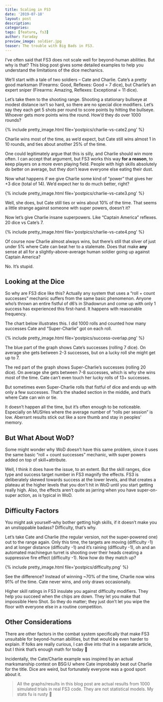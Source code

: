 ```yaml
---
title: Scaling in FS3
date: '2019-07-18'
layout: post
description:
categories:
tags: [feature, fs3]
author: Faraday
preview_image: soldier.jpg
teaser: The trouble with Big Bads in FS3.
---
```


I’ve often said that FS3 does not scale well for beyond-human abilities. But why is that? This blog post gives some detailed examples to help you understand the limitations of the dice mechanics.

We’ll start with a tale of two soldiers – Cate and Charlie. Cate’s a pretty good marksman (Firearms: Good, Reflexes: Good = 7 dice), but Charlie’s an expert sniper (Firearms: Amazing, Reflexes: Exceptional = 11 dice).

Let’s take them to the shooting range. Shooting a stationary bullseye at modest distance isn’t so hard, so there are no special dice modifiers.  Let’s say they each get 5 shots per round to score points by hitting the bullseye.  Whoever gets more points wins the round.  How’d they do over 1000 rounds?

{% include pretty_image.html file='postpics/charlie-vs-cate2.png' %}
 

Charlie wins most of the time, as we’d expect, but Cate still wins almost 1 in 10 rounds, and ties about another 25% of the time.

One could legitimately argue that this is silly, and Charlie should win more often.  I can accept that argument, but FS3 works this way **for a reason**, to keep players on a more even playing field.  People with high skills absolutely do better on average, but they don’t leave everyone else eating their dust.

Now what happens if we give Charlie some kind of “power” that gives her +3 dice (total of 14).  We’d expect her to do much better, right?

{% include pretty_image.html file='postpics/charlie-vs-cate3.png' %}

Well, she does, but Cate still ties or wins about 10% of the time.  That seems a little strange against someone with super powers, doesn’t it?

Now let’s give Charlie insane superpowers.  Like “Captain America” reflexes.  20 dice vs Cate’s 7.

{% include pretty_image.html file='postpics/charlie-vs-cate4.png' %}

Of course now Charlie almost always wins, but there’s still that sliver of just under 5% where Cate can beat her to a stalemate.  Does that make **any** sense at all for a slightly-above-average human soldier going up against Captain America?

No.  It’s stupid.

## Looking at the Dice

So why are FS3 dice like this?   Actually any system that uses a “roll + count successes” mechanic suffers from the same basic phenomenon.  Anyone who’s thrown an entire fistful of d6’s in Shadowrun and come up with only 1 success has experienced this first-hand.  It happens with reasonable frequency.

The chart below illustrates this.  I did 1000 rolls and counted how many successes Cate and “Super-Charlie” got on each roll.

{% include pretty_image.html file='postpics/success-overlap.png' %}

The blue part of the graph shows Cate’s successes (rolling 7 dice).  On average she gets between 2-3 successes, but on a lucky roll she might get up to 7.

The red part of the graph shows Super-Charlie’s successes (rolling 20 dice).  On average she gets between 7-8 successes, which is why she wins most of the time.  Cate can’t even touch her lucky rolls of 13+ successes.

But sometimes even Super-Charlie rolls that fistful of dice and ends up with only a few successes.  That’s the shaded section in the middle, and that’s where Cate can win or tie.

It doesn’t happen all the time, but it’s often enough to be noticeable.  Especially on MUSHes where the average number of “rolls per session” is low.  Aberrant results stick out like a sore thumb and stay in peoples’ memory.

## But What About WoD?

Some might wonder why WoD doesn’t have this same problem, since it uses the same basic “roll + count successes” mechanic, with super powers added on top of skill+attribute.

Well, I think it does have the issue, to an extent.   But the skill ranges, dice type and success target number in FS3 magnify the effects.  FS3 is deliberately skewed towards success at the lower levels, and that creates a plateau at the higher levels that you don’t hit in WoD until you start getting really high.  Also, the effects aren’t quite as jarring when you have super-on-super action, as is typical in WoD.

## Difficulty Factors

You might ask yourself–why bother getting high skills, if it doesn’t make you an unstoppable badass?  Difficulty, that’s why.

Let’s take Cate and Charlie (the regular version, not the super-powered one) out to the range again.  Only this time, the targets are moving (difficulty -1) and at longer distance (difficulty -1) and it’s raining (difficulty -1), oh and an automated machinegun turret is shooting over their heads creating a suppressive fire effect (difficulty -1).   Now how do they match up?

{% include pretty_image.html file='postpics/difficulty.png' %}


See the difference? Instead of winning ~70% of the time, Charlie now wins 91% of the time.  Cate never wins, and only draws occasionally.

Higher skill ratings in FS3 insulate you against difficulty modifiers.  They help you succeed when the chips are down.  They let you make that impossible Hero Shot.  So they do matter; they just don’t let you wipe the floor with everyone else in a routine competition.

## Other Considerations

There are other factors in the combat system specifically that make FS3 unsuitable for beyond-human abilities, but that would be even harder to explain.  If folks are really curious, I can dive into that in a separate article, but I think that’s enough math for today 🙂

Incidentally, the Cate/Charlie example was inspired by an actual marksmanship contest on BSG:U where Cate improbably beat out Charlie for the title.  Dice are weird, but fortunately everyone was a good sport about it.

> All the graphs/results in this blog post are actual results from 1000 simulated trials in real FS3 code.  They are not statistical models.  My stats fu is rusty 🙂